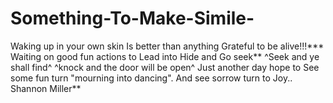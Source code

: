 # Something-To-Make-Simile-
Waking up in your own skin 
Is better than anything
Grateful to be alive!!!***
Waiting on good fun actions to
Lead into Hide and Go seek**
^Seek and ye shall find^
^knock and the door will be open^
Just another day hope to 
See some fun turn "mourning into dancing". 
And see sorrow turn to Joy..
Shannon Miller**
